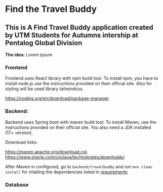 # Find the Travel Buddy

## This is A Find Travel Buddy application created by UTM Students for Autumns intership at Pentalog Global Division

**The idea**: Lorem ipsum 

### Frontend
Frontend uses React library with npm build tool. To install npm, you have to install node.js use the instructions provided on their official site. Also for styling will be used library tailwindcss.

https://nodejs.org/en/download/package-manager

### Backend:
Backend uses Spring boot with maven build tool. To install Maven, use the instructions provided on their official site. You also need a JDK installed (17+ version).

*Download links*: 

https://maven.apache.org/download.cgi.
https://www.oracle.com/cis/java/technologies/downloads/

After Maven in configured, go to `backend/travelbuddy` and run `mvn clean install` for intalling the dependencies listed in [requirements](/backend/travelbuddy/pom.xml)

### Database 


